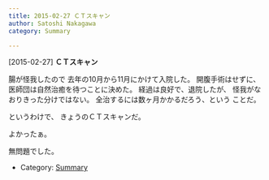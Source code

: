 ```yaml
---
title: 2015-02-27 ＣＴスキャン
author: Satoshi Nakagawa
category: Summary

---
```


[2015-02-27] **ＣＴスキャン** 

 腸が怪我したので
去年の10月から11月にかけて入院した。
開腹手術はせずに、
医師団は自然治癒を待つことに決めた。
経過は良好で、退院したが、
怪我がなおりきった分けではない。
全治するには数ヶ月かかるだろう、という
ことだ。

 というわけで、
きょうのＣＴスキャンだ。
<!--more-->

 よかったぁ。

 無問題でした。

- Category: [Summary](https://merapano.github.io/categories.html#Summary)

